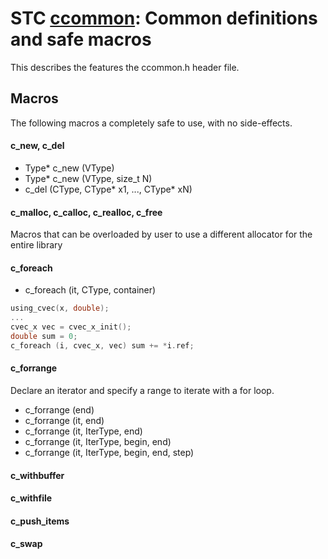 # STC [ccommon](../stc/ccommon.h): Common definitions and safe macros

This describes the features the ccommon.h header file.

## Macros
The following macros a completely safe to use, with no side-effects.

#### c_new, c_del
- Type* c_new (VType)
- Type* c_new (VType, size_t N)
- c_del (CType, CType* x1, ..., CType* xN)

#### c_malloc, c_calloc, c_realloc, c_free
Macros that can be overloaded by user to use a different allocator for the entire library

#### c_foreach
- c_foreach (it, CType, container)
```c
using_cvec(x, double);
...
cvec_x vec = cvec_x_init();
double sum = 0;
c_foreach (i, cvec_x, vec) sum += *i.ref;
```

#### c_forrange
Declare an iterator and specify a range to iterate with a for loop. 
- c_forrange (end)
- c_forrange (it, end)
- c_forrange (it, IterType, end)
- c_forrange (it, IterType, begin, end)
- c_forrange (it, IterType, begin, end, step)

#### c_withbuffer

#### c_withfile

#### c_push_items

#### c_swap

